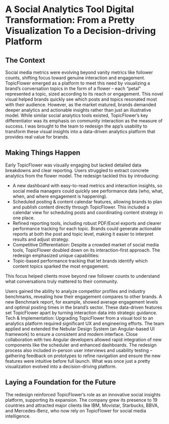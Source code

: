 # A Social Analytics Tool Digital Transformation: From a Pretty Visualization To a Decision-driving Platform

## The Context
Social media metrics were evolving beyond vanity metrics like follower counts, shifting focus toward genuine interaction and engagement. TopicFlower emerged as a platform to meet this need by visualizing a brand’s conversation topics in the form of a flower – each “petal” represented a topic, sized according to its reach or engagement. This novel visual helped brands quickly see which posts and topics resonated most with their audience. However, as the market matured, brands demanded deeper analytics and actionable insights rather than just an illustrative model. While similar social analytics tools existed, TopicFlower’s key differentiator was its emphasis on community interaction as the measure of success. I was brought to the team to redesign the app’s usability to transform these visual insights into a data-driven analytics platform that provides real value for brands.

## Making Things Happen

Early TopicFlower was visually engaging but lacked detailed data breakdowns and clear reporting. Users struggled to extract concrete analytics from the flower model. The redesign tackled this by introducing:

- A new dashboard with easy-to-read metrics and interaction insights, so social media managers could quickly see performance data (who, what, when, and where engagement is happening).
- Scheduled posting & content calendar features, allowing brands to plan and publish content directly through TopicFlower. This included a calendar view for scheduling posts and coordinating content strategy in one place.
- Refined reporting tools, including robust PDF/Excel exports and clearer performance tracking for each topic. Brands could generate actionable reports at both the post and topic level, making it easier to interpret results and adjust strategy.
- Competitive Differentiation: Despite a crowded market of social media tools, TopicFlower doubled down on its interaction-first approach. The redesign emphasized unique capabilities:
- Topic-based performance tracking that let brands identify which content topics sparked the most engagement.
 
This focus helped clients move beyond raw follower counts to understand what conversations truly mattered to their community.

Users gained the ability to analyze competitor profiles and industry benchmarks, revealing how their engagement compares to other brands. A new Benchmark report, for example, showed average engagement levels and optimal posting times in the brand’s sector. These data-driven features set TopicFlower apart by turning interaction data into strategic guidance.
Tech & Implementation: Upgrading TopicFlower from a visual tool to an analytics platform required significant UX and engineering efforts. The team applied and extended the Nebular Design System (an Angular-based UI framework) to ensure a consistent and modern interface. Close collaboration with two Angular developers allowed rapid integration of new components like the scheduler and enhanced dashboards. The redesign process also included in-person user interviews and usability testing – gathering feedback on prototypes to refine navigation and ensure the new features were intuitive before full launch.
What was once just a pretty visualization evolved into a decision-driving platform.

## Laying a Foundation for the Future

The redesign reinforced TopicFlower’s role as an innovative social insights platform, supporting its expansion. The company grew its presence to 19 countries and attracted major clients like IBM, Movistar, Starbucks, BBVA, and Mercedes-Benz, who now rely on TopicFlower for social media intelligence.